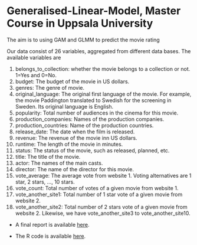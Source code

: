 # Generalised-Linear-Model, Master Course in Uppsala University 

The aim is to using GAM and GLMM to predict the movie rating

Our data consist of 26 variables, aggregated from different data bases. The available variables are
1. belongs_to_collection: whether the movie belongs to a collection or not. 1=Yes and 0=No.
2. budget: The budget of the movie in US dollars.
3. genres: The genre of movie.
4. original_language: The original first language of the movie. For example, the movie Paddington translated to Swedish for the screening in Sweden. Its original language is English.
5. popularity: Total number of audiences in the cinema for this movie.
6. production_companies: Names of the production companies.
7. production_countries: Name of the production countries.
8. release_date: The date when the film is released.
9. revenue: The revenue of the movie inn US dollars.
10. runtime: The length of the movie in minutes.
11. status: The status of the movie, such as released, planned, etc.
12. title: The title of the movie.
13. actor: The names of the main casts.
14. director: The name of the director for this movie.
15. vote_average: The average vote from website 1. Voting alternatives are 1 star, 2 stars, ..., 10 stars.
16. vote_count: Total number of votes of a given movie from website 1.
17. vote_another_site1: Total number of 1 star vote of a given movie from website 2.
18. vote_another_site2: Total number of 2 stars vote of a given movie from website 2. Likewise, we have vote_another_site3 to vote_another_site10.

* A final report is available [here](https://github.com/Bolin-Wu/Predicting_Movie_Rating_with_Generalized_Linear_Model/blob/master/Final_Project_Bolin.pdf).

* The R code is available [here](https://github.com/Bolin-Wu/Predicting_Movie_Rating_with_Generalized_Linear_Model/blob/master/Modeling_Code.R).
